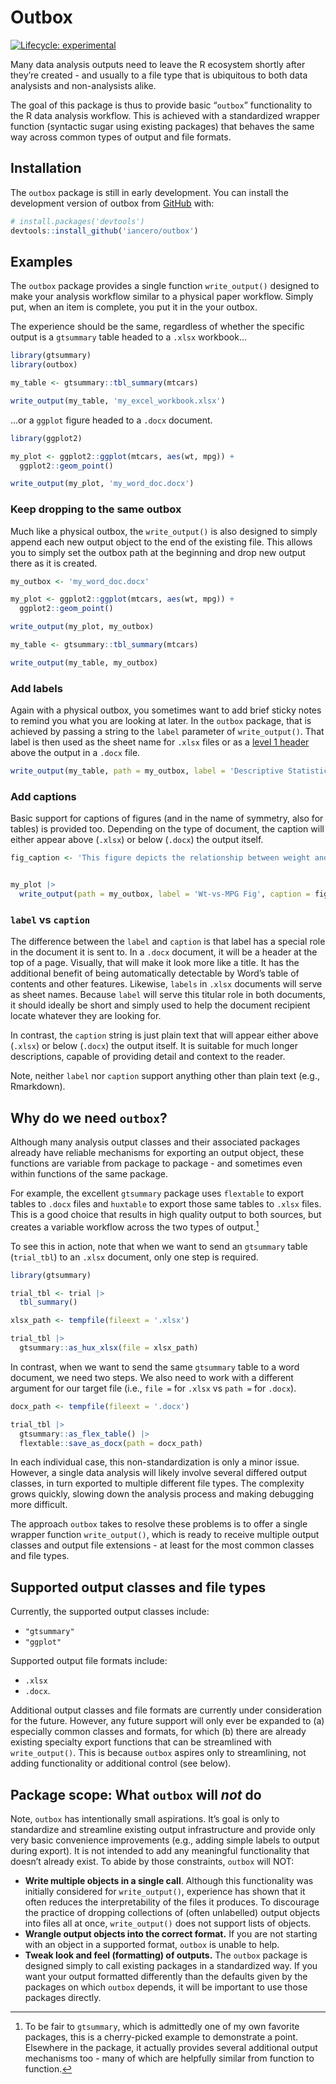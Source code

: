 
<!-- README.md is generated from README.Rmd. Please edit that file -->

# Outbox

<!-- badges: start -->

[![Lifecycle:
experimental](https://img.shields.io/badge/lifecycle-experimental-orange.svg)](https://lifecycle.r-lib.org/articles/stages.html#experimental)
<!-- badges: end -->

Many data analysis outputs need to leave the R ecosystem shortly after
they’re created - and usually to a file type that is ubiquitous to both
data analysists and non-analysists alike.

The goal of this package is thus to provide basic “`outbox`”
functionality to the R data analysis workflow. This is achieved with a
standardized wrapper function (syntactic sugar using existing packages)
that behaves the same way across common types of output and file
formats.

## Installation

The `outbox` package is still in early development. You can install the
development version of outbox from [GitHub](https://github.com/) with:

``` r
# install.packages('devtools')
devtools::install_github('iancero/outbox')
```

## Examples

The `outbox` package provides a single function `write_output()`
designed to make your analysis workflow similar to a physical paper
workflow. Simply put, when an item is complete, you put it in the your
outbox.

The experience should be the same, regardless of whether the specific
output is a `gtsummary` table headed to a `.xlsx` workbook…

``` r
library(gtsummary)
library(outbox)

my_table <- gtsummary::tbl_summary(mtcars)

write_output(my_table, 'my_excel_workbook.xlsx')
```

…or a `ggplot` figure headed to a `.docx` document.

``` r
library(ggplot2)

my_plot <- ggplot2::ggplot(mtcars, aes(wt, mpg)) +
  ggplot2::geom_point()

write_output(my_plot, 'my_word_doc.docx')
```

### Keep dropping to the same outbox

Much like a physical outbox, the `write_output()` is also designed to
simply append each new output object to the end of the existing file.
This allows you to simply set the outbox path at the beginning and drop
new output there as it is created.

``` r
my_outbox <- 'my_word_doc.docx'

my_plot <- ggplot2::ggplot(mtcars, aes(wt, mpg)) +
  ggplot2::geom_point()

write_output(my_plot, my_outbox)
```

``` r
my_table <- gtsummary::tbl_summary(mtcars)

write_output(my_table, my_outbox)
```

### Add labels

Again with a physical outbox, you sometimes want to add brief sticky
notes to remind you what you are looking at later. In the `outbox`
package, that is achieved by passing a string to the `label` parameter
of `write_output()`. That label is then used as the sheet name for
`.xlsx` files or as a [level 1
header](https://support.microsoft.com/en-us/office/headers-and-footers-in-word-b693b4fb-0d23-4109-a621-1b828b824454)
above the output in a `.docx` file.

``` r
write_output(my_table, path = my_outbox, label = 'Descriptive Statistics')
```

### Add captions

Basic support for captions of figures (and in the name of symmetry, also
for tables) is provided too. Depending on the type of document, the
caption will either appear above (`.xlsx`) or below (`.docx`) the output
itself.

``` r
fig_caption <- 'This figure depicts the relationship between weight and MPG'


my_plot |> 
  write_output(path = my_outbox, label = 'Wt-vs-MPG Fig', caption = fig_caption)
```

### `label` vs `caption`

The difference between the `label` and `caption` is that label has a
special role in the document it is sent to. In a `.docx` document, it
will be a header at the top of a page. Visually, that will make it look
more like a title. It has the additional benefit of being automatically
detectable by Word’s table of contents and other features. Likewise,
`labels` in `.xlsx` documents will serve as sheet names. Because `label`
will serve this titular role in both documents, it should ideally be
short and simply used to help the document recipient locate whatever
they are looking for.

In contrast, the `caption` string is just plain text that will appear
either above (`.xlsx`) or below (`.docx`) the output itself. It is
suitable for much longer descriptions, capable of providing detail and
context to the reader.

Note, neither `label` nor `caption` support anything other than plain
text (e.g., Rmarkdown).

## Why do we need `outbox`?

Although many analysis output classes and their associated packages
already have reliable mechanisms for exporting an output object, these
functions are variable from package to package - and sometimes even
within functions of the same package.

For example, the excellent `gtsummary` package uses `flextable` to
export tables to `.docx` files and `huxtable` to export those same
tables to `.xlsx` files. This is a good choice that results in high
quality output to both sources, but creates a variable workflow across
the two types of output.[^1]

To see this in action, note that when we want to send an `gtsummary`
table (`trial_tbl`) to an `.xlsx` document, only one step is required.

``` r
library(gtsummary)

trial_tbl <- trial |> 
  tbl_summary()

xlsx_path <- tempfile(fileext = '.xlsx')

trial_tbl |>
  gtsummary::as_hux_xlsx(file = xlsx_path)
```

In contrast, when we want to send the same `gtsummary` table to a word
document, we need two steps. We also need to work with a different
argument for our target file (i.e., `file =` for `.xlsx` vs `path =` for
`.docx`).

``` r
docx_path <- tempfile(fileext = '.docx')

trial_tbl |>
  gtsummary::as_flex_table() |>
  flextable::save_as_docx(path = docx_path)
```

In each individual case, this non-standardization is only a minor issue.
However, a single data analysis will likely involve several differed
output classes, in turn exported to multiple different file types. The
complexity grows quickly, slowing down the analysis process and making
debugging more difficult.

The approach `outbox` takes to resolve these problems is to offer a
single wrapper function `write_output()`, which is ready to receive
multiple output classes and output file extensions - at least for the
most common classes and file types.

## Supported output classes and file types

Currently, the supported output classes include:

- `"gtsummary"`
- `"ggplot"`

Supported output file formats include:

- `.xlsx`
- `.docx`.

Additional output classes and file formats are currently under
consideration for the future. However, any future support will only ever
be expanded to (a) especially common classes and formats, for which (b)
there are already existing specialty export functions that can be
streamlined with `write_output()`. This is because `outbox` aspires only
to streamlining, not adding functionality or additional control (see
below).

## Package scope: What `outbox` will *not* do

Note, `outbox` has intentionally small aspirations. It’s goal is only to
standardize and streamline existing output infrastructure and provide
only very basic convenience improvements (e.g., adding simple labels to
output during export). It is not intended to add any meaningful
functionality that doesn’t already exist. To abide by those constraints,
`outbox` will NOT:

- **Write multiple objects in a single call**. Although this
  functionality was initially considered for `write_output()`,
  experience has shown that it often reduces the interpretability of the
  files it produces. To discourage the practice of dropping collections
  of (often unlabelled) output objects into files all at once,
  `write_output()` does not support lists of objects.
- **Wrangle output objects into the correct format.** If you are not
  starting with an object in a supported format, `outbox` is unable to
  help.
- **Tweak look and feel (formatting) of outputs.** The `outbox` package
  is designed simply to call existing packages in a standardized way. If
  you want your output formatted differently than the defaults given by
  the packages on which `outbox` depends, it will be important to use
  those packages directly.

[^1]: To be fair to `gtsummary`, which is admittedly one of my own
    favorite packages, this is a cherry-picked example to demonstrate a
    point. Elsewhere in the package, it actually provides several
    additional output mechanisms too - many of which are helpfully
    similar from function to function.
